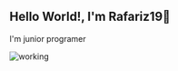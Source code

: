 ## Hello World!, I'm Rafariz19👋

<!--
**Rafariz19/Rafariz19** is a ✨ _special_ ✨ repository because its `README.md` (this file) appears on your GitHub profile.

Here are some ideas to get you started:

- 🔭 I’m currently working on ...
- 🌱 I’m currently learning ...
- 👯 I’m looking to collaborate on ...
- 🤔 I’m looking for help with ...
- 💬 Ask me about ...
- 📫 How to reach me: ...
- 😄 Pronouns: ...
- ⚡ Fun fact: ...
-->

I'm junior programer

![working](https://media1.giphy.com/media/v1.Y2lkPTc5MGI3NjExMzhmbXRiaXB0eGNyM3Z3bjc5dHRyNXdxZ3IwMWI5NGRtdXNvamlrayZlcD12MV9pbnRlcm5hbF9naWZfYnlfaWQmY3Q9Zw/8gSh4No47eIGA/giphy.gif)